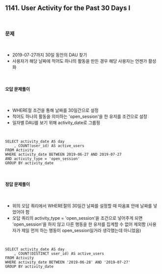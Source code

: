 ## **1141. User Activity for the Past 30 Days I**

<br>

### **문제**

<br>

- 2019-07-27까지 30일 동안의 DAU 찾기
- 사용자가 해당 날짜에 적어도 하나의 활동을 만든 경우 해당 사용자는 언젠가 활성화

<br>

#### **오답 문제풀이**

<br>

- WHERE절 조건을 통해 날짜를 30일간으로 설정
- 적어도 하나의 활동을 의미하는 'open_session'을 한 유저를 조건으로 설정
- 일자별 DAU를 보기 위해 activity_date로 그룹핑

<br>

    SELECT activity_date AS day
        , COUNT(user_id) AS active_users
    FROM Activity
    WHERE activity_date BETWEEN 2019-06-27 AND 2019-07-27
    AND activity_type = 'open_session'
    GROUP BY activity_date

<br>

#### **정답 문제풀이**

<br>

- 위의 오답 쿼리에서 WHERE절의 30일간 날짜를 설정할 때 따옴표 안에 날짜를 넣었어야 함
- 오답 쿼리의 activity_type = 'open_session'을 조건으로 넣어주게 되면 'open_session'을 하지 않고 다른 행동을 한 유저를 집계할 수 없어 제외함 (사용자가 제일 먼저 하는 행동이 open_session일거라 생각했는데 아니었음)

<br>

    SELECT activity_date AS day
        , COUNT(DISTINCT user_id) AS active_users
    FROM Activity
    WHERE activity_date BETWEEN '2019-06-28' AND '2019-07-27'
    GROUP BY activity_date